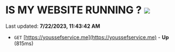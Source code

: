 # IS MY WEBSITE RUNNING ? [![](https://img.shields.io/static/v1?label=Sponsor&message=%E2%9D%A4&logo=GitHub&color=%23fe8e86)](https://github.com/sponsors/<username>)

Last updated: **7/22/2023, 11:43:42 AM**

- `GET` [https://youssefservice.me](https://youssefservice.me) - **Up** (815ms)
